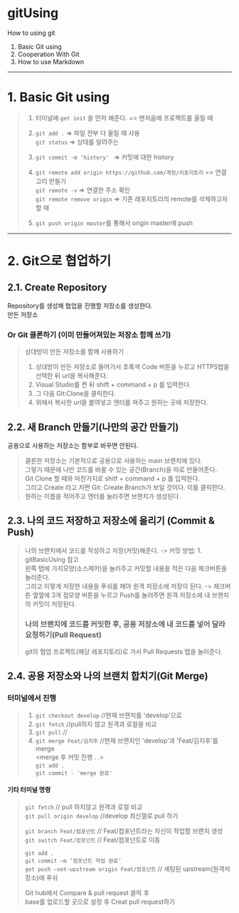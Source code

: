 # gitUsing
How to using git  

  1. Basic Git using
  2. Cooperation With Git
  3. How to use Markdown

* * *

# 1. Basic Git using

> 1. 터미널에 ```get init``` 을 먼저 해준다.  => 맨처음에 프로젝트를 올릴 때  
> 
> 1. ```git add .``` => 파일 전부 다 올릴 때 사용  
>    ```git status``` => 상태를 알려주는  
> 
> 1. ```git commit -m 'history' ``` => 커밋에 대한 history  
> 
> 1. ```git remote add origin https://github.com/계정/리포지토리``` => 연결고리 만들기  
>    ```git remote -v``` => 연결한 주소 확인  
>    ```git remote remove origin``` => 기존 레포지토리의 remote를 삭제하고자 할 때  
> 
> 
> 1. ```git push origin master```를 통해서 origin master에 push  

  



* * *  


# 2. Git으로 협업하기 

## 2.1. Create Repository
   Repository를 생성해 협업을 진행할 저장소를 생성한다.  
   만든 저장소  
   
### Or Git 클론하기 (이미 만들어져있는 저장소 함께 쓰기)
> 상대방이 만든 저장소를 함께 사용하기
> 
> 1. 상대방이 만든 저장소로 들어가서 초록색 Code 버튼을 누르고 HTTPS탭을 선택한 뒤 url을 복사해준다.
> 1. Visual Studio를 켠 뒤 shift + command + p 를 입력한다.
> 1. 그 다음 Git:Clone을 클릭한다.
> 1. 위에서 복사한 url을 붙여넣고 엔터를 쳐주고 원하는 곳에 저장한다.


  
## 2.2. 새 Branch 만들기(나만의 공간 만들기)    
   공용으로 사용하는 저장소는 함부로 바꾸면 안된다.  
   
> 클론한 저장소는 기본적으로 공용으로 사용하는 main 브랜치에 있다.  
> 그렇기 때문에 나만 코드를 바꿀 수 있는 공간(Branch)을 따로 만들어준다.  
> Git Clone 할 때와 마찬가지로 shitf + command + p 를 입력한다.  
> 그리고 Create 라고 치면 Git: Create Branch가 보일 것이다. 이를 클릭한다.  
> 원하는 이름을 적어주고 엔터를 눌러주면 브랜치가 생성된다.  




## 2.3. 나의 코드 저장하고 저장소에 올리기 (Commit & Push)  

> 나의 브랜치에서 코드를 작성하고 저장(커밋)해준다. -> 커밋 방법: 1. gitBasicUsing 참고  
> 왼쪽 탭에 가지모양(소스제어)을 눌러주고 커밋할 내용을 적은 다음 체크버튼을 눌러준다.  
> 그리고 이렇게 저장한 내용을 푸쉬를 해야 원격 저장소에 저장이 된다. ->   체크버튼 옆옆에 3개 점모양 버튼을 누르고 Push를 눌러주면 원격 저장소에 내 브랜치의 커밋이 저장된다.  
> 
> 
> ### 나의 브랜치에 코드를 커밋한 후, 공용 저장소에 내 코드를 넣어 달라 요청하기(Pull Request)
>    git의 협업 프로젝트(해당 레포지토리)로 가서 Pull Requests 탭을 눌러준다.


## 2.4. 공용 저장소와 나의 브랜치 합치기(Git Merge)
### 터미널에서 진행
> 1. ```git checkout develop```    //현재 브랜치를 'develop'으로  
> 1. ```git fetch```    //pull하지 않고 원격과 로컬을 비교  
> 1. ```git pull```    //  
> 1. ```git merge Feat/김지후```    //현재 브랜치인 'develop'과 'Feat/김지후'를 merge  
> <merge 후 커밋 진행 . .>  
> ```git add .```  
> ```git commit - 'merge 완료'```
  

#### 기타 터미널 명령
>    ```git fetch``` // pull 하지않고 원격과 로컬 비교  
>    ```git pull origin develop``` //develop 최신껄로 pull 하기  
> 
>    ```git branch Feat/컴포넌트``` // Feat/컴포넌트라는 자신이 작업할 브랜치 생성  
>    ```git switch Feat/컴포넌트``` // Feat/컴포넌트로 이동  
> 
>    ```git add .```  
>    ```git commit –m ‘컴포넌트 작업 완료’```  
>    ```get push —set-upstream origin Feat/컴포넌트``` // 세팅된 upstream(원격저장소)에 푸쉬  
>   
>    Git hub에서 Compare & pull request 클릭 후  
>    base를 업로드할 곳으로 설정 후 Creat pull request하기  


    






    
